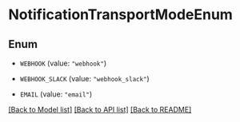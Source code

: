 # NotificationTransportModeEnum

## Enum


* `WEBHOOK` (value: `"webhook"`)

* `WEBHOOK_SLACK` (value: `"webhook_slack"`)

* `EMAIL` (value: `"email"`)


[[Back to Model list]](../README.md#documentation-for-models) [[Back to API list]](../README.md#documentation-for-api-endpoints) [[Back to README]](../README.md)


